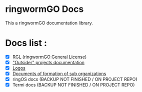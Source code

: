# ringwormGO Docs

This a ringwormGO documentation library.

# Docs list :

- [X] [RGL (ringwormGO General License)](https://github.com/ringwormGO-organization/Docs/tree/main/RGL)
- [X] ["Outsider" projects documentation](https://github.com/ringwormGO-organization/Docs/tree/main/Outsider)
- [X] [Logos](https://github.com/ringwormGO-organization/Docs/tree/main/Logos)
- [X] [Documents of formation of sub organizations](https://github.com/ringwormGO-organization/Docs/tree/main/Sub-organizations)
- [X] ringOS docs (BACKUP NOT FINISHED / ON PROJECT REPO)
- [X] Termi docs (BACKUP NOT FINISHED / ON PROJECT REPO)
